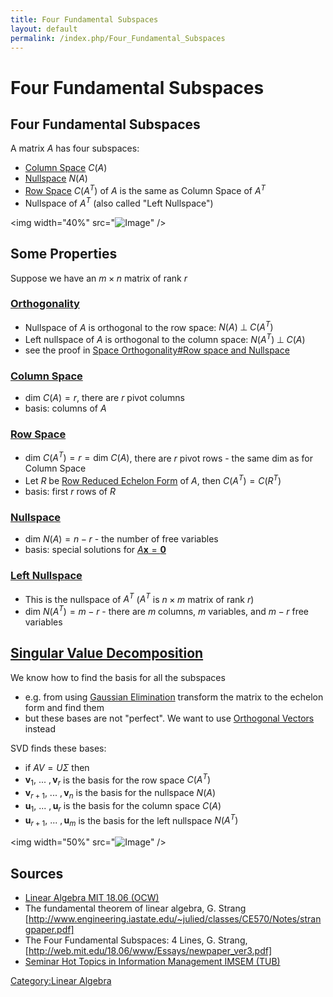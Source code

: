 ```yaml
---
title: Four Fundamental Subspaces
layout: default
permalink: /index.php/Four_Fundamental_Subspaces
---
```


# Four Fundamental Subspaces

## Four Fundamental Subspaces
A matrix $A$ has four subspaces: 
- [Column Space](Column_Space) $C(A)$
- [Nullspace](Nullspace) $N(A)$
- [Row Space](Row_Space) $C(A^T)$ of $A$ is the same as Column Space of $A^T$
- Nullspace of $A^T$ (also called "Left Nullspace")


<img width="40%" src="<img src="http://alexeygrigorev.com/projects/imsem-ws14-lina/img-svg/diagram0.svg" alt="Image">" />


## Some Properties
Suppose we have an $m \times n$ matrix of rank $r$ 

### [Orthogonality](Orthogonality)
- Nullspace of $A$ is orthogonal to the row space: $N(A) \; \bot \; C(A^T)$
- Left nullspace of $A$ is orthogonal to the column space:  $N(A^T) \; \bot \; C(A)$
- see the proof in [Space Orthogonality#Row space and Nullspace](Space_Orthogonality#Row_space_and_Nullspace)


### [Column Space](Column_Space)
- $\text{dim } C(A) = r$, there are $r$ pivot columns
- basis: columns of $A$ 


### [Row Space](Row_Space)
- $\text{dim } C(A^T) = r = \text{dim } C(A)$, there are $r$ pivot rows - the same dim as for Column Space
- Let $R$ be [Row Reduced Echelon Form](Row_Reduced_Echelon_Form) of $A$, then $C(A^T) = C(R^T)$
- basis: first $r$ rows of $R$


### [Nullspace](Nullspace)
- $\text{dim } N(A) = n - r$ - the number of free variables
- basis: special solutions for [$A\mathbf x = \mathbf 0$](Homogeneous_Systems_of_Linear_Equations)


### [Left Nullspace](Nullspace#Left_Nullspace)
- This is the nullspace of $A^T$ ($A^T$ is $n \times m$ matrix of rank $r$)
- $\text{dim } N(A^T) = m - r$ - there are $m$ columns, $m$ variables, and $m - r$ free variables


## [Singular Value Decomposition](Singular_Value_Decomposition)
We know how to find the basis for all the subspaces
- e.g. from using [Gaussian Elimination](Gaussian_Elimination) transform the matrix to the echelon form and find them
- but these bases are not "perfect". We want to use [Orthogonal Vectors](Orthogonal_Vectors) instead


SVD finds these bases:
- if $A V = U \Sigma$ then
- $\mathbf v_1, \ ... \ , \mathbf v_r$ is the basis for the row space $C(A^T)$
- $\mathbf v_{r+1}, \ ... \ , \mathbf v_{n}$ is the basis for the nullspace $N(A)$
- $\mathbf u_1, \ ... \ , \mathbf u_r$ is the basis for the column space $C(A)$
- $\mathbf u_{r+1}, \ ... \ , \mathbf u_{m}$ is the basis for the left nullspace $N(A^T)$


<img width="50%" src="<img src="http://alexeygrigorev.com/projects/imsem-ws14-lina/img-svg/diagram3-svd.svg" alt="Image">" />




## Sources
- [Linear Algebra MIT 18.06 (OCW)](Linear_Algebra_MIT_18.06_(OCW))
- The fundamental theorem of linear algebra, G. Strang [http://www.engineering.iastate.edu/~julied/classes/CE570/Notes/strangpaper.pdf]
- The Four Fundamental Subspaces: 4 Lines, G. Strang, [http://web.mit.edu/18.06/www/Essays/newpaper_ver3.pdf]
- [Seminar Hot Topics in Information Management IMSEM (TUB)](Seminar_Hot_Topics_in_Information_Management_IMSEM_(TUB))

[Category:Linear Algebra](Category_Linear_Algebra)